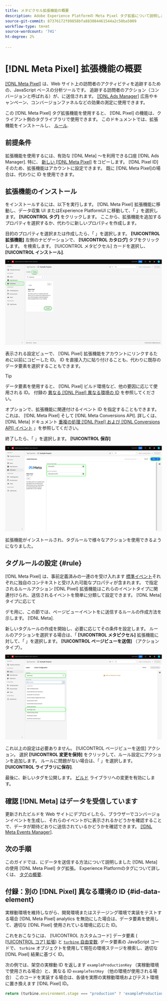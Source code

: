 ```yaml
---
title: メタピクセル拡張機能の概要
description: Adobe Experience Platformの Meta Pixel タグ拡張について説明します。
source-git-commit: 87376172f89858bfa883084461544a2c50ba5009
workflow-type: tm+mt
source-wordcount: '741'
ht-degree: 2%

---
```


# [!DNL Meta Pixel] 拡張機能の概要

[[!DNL Meta Pixel]](https://developers.facebook.com/docs/meta-pixel/) は、Web サイト上の訪問者のアクティビティを追跡するための、JavaScript ベースの分析ツールです。 追跡する訪問者のアクション（コンバージョンと呼ばれる）が、に送信されます。 [[!DNL Ads Manager]](https://www.facebook.com/business/tools/ads-manager) 広告やキャンペーン、コンバージョンファネルなどの効果の測定に使用できます。

この [!DNL Meta Pixel] タグ拡張機能を使用すると、 [!DNL Pixel] の機能は、クライアント側のタグライブラリで使用できます。 このドキュメントでは、拡張機能をインストールし、 [ルール](../../../ui/managing-resources/rules.md).

<!-- (To include when Conversions API extension doc is published)
>[!NOTE]
>
>If you are trying to send server-side events to [!DNL Meta] rather than from the client side, use the [[!DNL Meta Conversions API] extension](../../server/meta/overview.md) instead.
-->

## 前提条件

拡張機能を使用するには、有効な [!DNL Meta] ～を利用できる口座 [!DNL Ads Manager]. 特に、 [新しい [!DNL Meta Pixel]](https://www.facebook.com/business/help/952192354843755) をコピーします。 [!DNL Pixel ID] そのため、拡張機能はアカウントに設定できます。 既に [!DNL Meta Pixel]の場合は、代わりに ID を使用できます。

## 拡張機能のインストール

をインストールするには、以下を実行します。 [!DNL Meta Pixel] 拡張機能に移動し、データ収集 UI またはExperience PlatformUI に移動して、「 」を選択します。 **[!UICONTROL タグ]** をクリックします。 ここから、拡張機能を追加するプロパティを選択するか、代わりに新しいプロパティを作成します。

目的のプロパティを選択または作成したら、「 」を選択します。 **[!UICONTROL 拡張機能]** 左側のナビゲーションで、 **[!UICONTROL カタログ]** タブをクリックします。 を検索します。 [!UICONTROL メタピクセル] カードを選択し、 **[!UICONTROL インストール]**.

![この [!UICONTROL インストール] ボタンを選択しています [!UICONTROL メタピクセル] 拡張機能を使用して、データ収集 UI に追加できます。](../../../images/extensions/client/meta/install.png)

表示される設定ビューで、 [!DNL Pixel] 拡張機能をアカウントにリンクするために以前にコピーした ID。 ID を直接入力に貼り付けることも、代わりに既存のデータ要素を選択することもできます。

>[!TIP]
>
>データ要素を使用すると、 [!DNL Pixel] ビルド環境など、他の要因に応じて使用される ID。 付録の [異なる [!DNL Pixel] 異なる環境の ID](#id-data-element) を参照してください。

オプションで、拡張機能に関連付けるイベント ID を指定することもできます。 これは、 [!DNL Meta Pixel] そして [!DNL Meta Conversions API]. 詳しくは、 [!DNL Meta] ドキュメント [重複の処理 [!DNL Pixel] および [!DNL Conversions API] イベント](https://developers.facebook.com/docs/marketing-api/conversions-api/deduplicate-pixel-and-server-events/) 」を参照してください。

終了したら、「 」を選択します。 **[!UICONTROL 保存]**

![この [!DNL Pixel] 拡張機能の設定表示でデータ要素として指定された ID。](../../../images/extensions/client/meta/configure.png)

拡張機能がインストールされ、タグルールで様々なアクションを使用できるようになりました。

## タグルールの設定 {#rule}

[!DNL Meta Pixel] は、事前定義済みの一連のを受け入れます [標準イベント](https://www.facebook.com/business/help/402791146561655)それぞれに独自のコンテキストと受け入れ可能なプロパティが含まれます。 で指定されるルールアクション [!DNL Pixel] 拡張機能はこれらのイベントタイプに関連付けられ、送信されるイベントを簡単に分類して設定できます。 [!DNL Meta] タイプに応じて

デモ用に、この節では、ページビューイベントをに送信するルールの作成方法を示します。 [!DNL Meta].

新しいタグルールの作成を開始し、必要に応じてその条件を設定します。 ルールのアクションを選択する場合は、「 **[!UICONTROL メタピクセル]** 拡張機能に対して、「 」を選択します。 **[!UICONTROL ページビューを送信]** （アクションタイプ）。

![この [!UICONTROL ページビューを送信] データ収集 UI のルールに対して選択されているアクションタイプ。](../../../images/extensions/client/meta/select-action.png)

これ以上の設定は必要ありません。 [!UICONTROL ページビューを送信] アクション。 選択 **[!UICONTROL 変更を保持]** をクリックして、ルール設定にアクションを追加します。 ルールに問題がない場合は、「 」を選択します。 **[!UICONTROL ライブラリに保存]**.

最後に、新しいタグを公開します。 [ビルド](../../../ui/publishing/builds.md) ライブラリへの変更を有効にします。

## 確認 [!DNL Meta] はデータを受信しています

更新されたビルドを Web サイトにデプロイしたら、ブラウザーでコンバージョンイベントを生成し、それらのイベントがに表示されるかどうかを確認することで、データが期待どおりに送信されているかどうかを確認できます。 [[!DNL Meta Events Manager]](https://www.facebook.com/business/help/898185560232180).

## 次の手順

このガイドでは、にデータを送信する方法について説明しました [!DNL Meta] の使用 [!DNL Meta Pixel] タグ拡張。 Experience Platformのタグについて詳しくは、 [タグの概要](../../../home.md).

## 付録：別の [!DNL Pixel] 異なる環境の ID {#id-data-element}

実稼動環境を維持しながら、開発環境またはステージング環境で実装をテストする場合 [!DNL Meta Pixel] analytics を無効にした場合は、データ要素を使用して、適切な [!DNL Pixel] 使用されている環境に応じた ID。

これをおこなうには、 [!UICONTROL カスタムコード] データ要素 ( [[!UICONTROL コア] 拡張](../core/overview.md)) と [`turbine` 自由変数](../../../extension-dev/turbine.md). データ要素の JavaScript コードで、 `turbine` オブジェクトを使用して現在の環境ステージを検索し、適切な [!DNL Pixel] 結果に基づく ID。

次の例では、架空の実稼動 ID を返します `exampleProductionKey` （実稼動環境で使用される場合）と、異なる ID `exampleTestKey` （他の環境が使用される場合） このコードを実装する場合は、各値を実際の実稼動環境およびテスト環境に置き換えます [!DNL Pixel] ID。

```js
return (turbine.environment.stage === "production" ? 'exampleProductionKey' : 'exampleTestKey');
```

